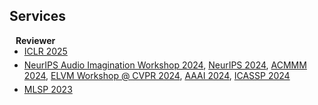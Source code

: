 ## Services

<h4 style="margin:0 10px 0;">Reviewer</h4>

<ul style="margin:0 0 5px;">
  <li><a href="https://iclr.cc/"><autocolor>ICLR 2025</autocolor></a></li>
</ul>

<ul style="margin:0 0 5px;">
  <li> <a href="https://www.audio-imagination.com/"><autocolor>NeurIPS Audio Imagination Workshop 2024</autocolor></a>, <a href="https://neurips.cc/"><autocolor>NeurIPS 2024</autocolor></a>, <a href="https://2024.acmmm.org/"><autocolor>ACMMM 2024</autocolor></a>, <a href="https://sites.google.com/view/elvm/call-for-papers"><autocolor>ELVM Workshop @ CVPR 2024</autocolor></a>, <a href="https://aaai.org/aaai-conference/"><autocolor>AAAI 2024</autocolor></a>, <a href="https://2024.ieeeicassp.org/"><autocolor>ICASSP 2024</autocolor> </li>
</ul>

<ul style="margin:0 0 5px;">
  <li><a href="https://2023.ieeemlsp.org/"><autocolor>MLSP 2023</autocolor></a></li>
</ul>

